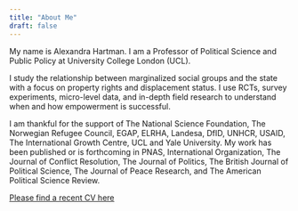 ```yaml
---
title: "About Me"
draft: false
---
```

My name is Alexandra Hartman. I am a Professor of Political Science and 
Public Policy at University College London (UCL).

I study the relationship between marginalized social groups and the state 
with a focus on property rights and displacement status.  I use RCTs, 
survey experiments, micro-level data, and in-depth field research to 
understand when and how empowerment is successful.

I am thankful for the support of The National Science Foundation, The 
Norwegian Refugee Council, EGAP, ELRHA, Landesa, DfID, UNHCR, USAID, The 
International Growth Centre, UCL  and Yale University. My work has been 
published or is forthcoming in PNAS, International Organization, The 
Journal of Conflict Resolution, The Journal of Politics, The British 
Journal of Political Science, The Journal of Peace Research, and The 
American Political Science Review.


[Please find a recent CV 
here](https://alexandrahartman.wordpress.com/wp-content/uploads/2024/10/hartman_cv_2024_oct.pdf)


